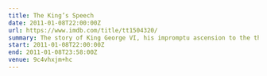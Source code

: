```yaml
---
title: The King’s Speech
date: 2011-01-08T22:00:00Z
url: https://www.imdb.com/title/tt1504320/
summary: The story of King George VI, his impromptu ascension to the throne of the British Empire in 1936, and the speech therapist who helped the unsure monarch overcome his stammer.
start: 2011-01-08T22:00:00Z
end: 2011-01-08T23:58:00Z
venue: 9c4vhxjm+hc
---
```

